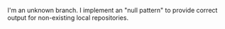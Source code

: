 I'm an unknown branch. 
I implement an "null pattern" to provide correct output for non-existing local repositories.